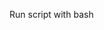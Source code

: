 





































Run script with bash

 









































































































































































































































































































































































































































































































































































































































































































































































































































































































































































































































































































































































































































































































































